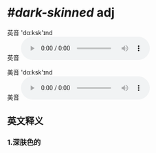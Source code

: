 # ***\#dark-skinned*** adj
英音 'dɑːksk'ɪnd  
英音
<audio src="./media/dark-skinned1_AAC.aac" controls="controls"></audio>

美音 'dɑːksk'ɪnd  
美音
<audio src="./media/dark-skinned2_AAC.aac" controls="controls"></audio>



  

英文释义
---
### 1.**深肤色的**  



